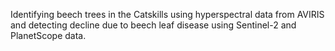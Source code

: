 Identifying beech trees in the Catskills using hyperspectral data from AVIRIS and detecting decline due to beech leaf disease using Sentinel-2 and PlanetScope data.
